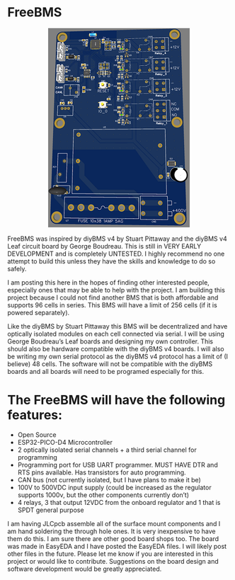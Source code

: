 # FreeBMS

<center><img src="Board_image.PNG" alt="Board Image"/></center>


FreeBMS was inspired by diyBMS v4 by Stuart Pittaway and the diyBMS v4 Leaf circuit board by George Boudreau. This is still in VERY EARLY DEVELOPMENT and is completely UNTESTED. I highly recommend no one attempt to build this unless they have the skills and knowledge to do so safely. 

I am posting this here in the hopes of finding other interested people, especially ones that may be able to help with the project.
I am building this project because I could not find another BMS that is both affordable and supports 96 cells in series. This BMS will have a limit of 256 cells (if it is powered separately). 

Like the diyBMS by Stuart Pittaway this BMS will be decentralized and have optically isolated modules on each cell connected via serial. 
I will be using George Boudreau’s Leaf boards and designing my own controller. This should also be hardware compatible with the diyBMS v4 boards. I will also be writing my own serial protocol as the diyBMS v4 protocol has a limit of (I believe) 48 cells. The software will not be compatible with the diyBMS boards and all boards will need to be programed especially for this.


# The FreeBMS will have the following features:
* Open Source
* ESP32-PICO-D4 Microcontroller
* 2 optically isolated serial channels + a third serial channel for programming
* Programming port for USB UART programmer. MUST HAVE DTR and RTS pins available. Has transistors for auto programming.
* CAN bus (not currently isolated, but I have plans to make it be)
* 100V to 500VDC input supply (could be increased as the regulator supports 1000v, but the other components currently don’t)
* 4 relays, 3 that output 12VDC from the onboard regulator and 1 that is SPDT general purpose


I am having JLCpcb assemble all of the surface mount components and I am hand soldering the through hole ones. It is very inexpensive to have them do this. I am sure there are other good board shops too.
The board was made in EasyEDA and I have posted the EasyEDA files. I will likely post other files in the future. Please let me know if you are interested in this project or would like to contribute. Suggestions on the board design and software development would be greatly appreciated.
